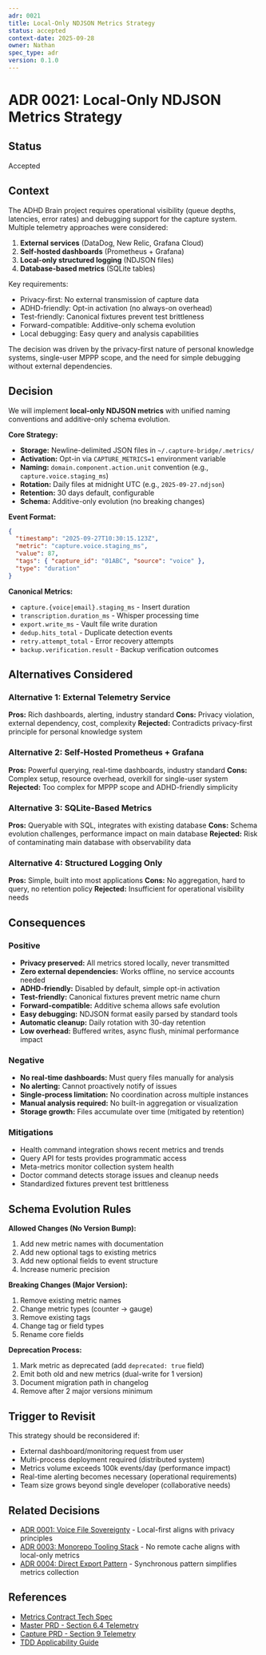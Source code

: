 ```yaml
---
adr: 0021
title: Local-Only NDJSON Metrics Strategy
status: accepted
context-date: 2025-09-28
owner: Nathan
spec_type: adr
version: 0.1.0
---
```


# ADR 0021: Local-Only NDJSON Metrics Strategy

## Status

Accepted

## Context

The ADHD Brain project requires operational visibility (queue depths, latencies, error rates) and debugging support for the capture system. Multiple telemetry approaches were considered:

1. **External services** (DataDog, New Relic, Grafana Cloud)
2. **Self-hosted dashboards** (Prometheus + Grafana)
3. **Local-only structured logging** (NDJSON files)
4. **Database-based metrics** (SQLite tables)

Key requirements:

- Privacy-first: No external transmission of capture data
- ADHD-friendly: Opt-in activation (no always-on overhead)
- Test-friendly: Canonical fixtures prevent test brittleness
- Forward-compatible: Additive-only schema evolution
- Local debugging: Easy query and analysis capabilities

The decision was driven by the privacy-first nature of personal knowledge systems, single-user MPPP scope, and the need for simple debugging without external dependencies.

## Decision

We will implement **local-only NDJSON metrics** with unified naming conventions and additive-only schema evolution.

**Core Strategy:**

- **Storage:** Newline-delimited JSON files in `~/.capture-bridge/.metrics/`
- **Activation:** Opt-in via `CAPTURE_METRICS=1` environment variable
- **Naming:** `domain.component.action.unit` convention (e.g., `capture.voice.staging_ms`)
- **Rotation:** Daily files at midnight UTC (e.g., `2025-09-27.ndjson`)
- **Retention:** 30 days default, configurable
- **Schema:** Additive-only evolution (no breaking changes)

**Event Format:**

```json
{
  "timestamp": "2025-09-27T10:30:15.123Z",
  "metric": "capture.voice.staging_ms",
  "value": 87,
  "tags": { "capture_id": "01ABC", "source": "voice" },
  "type": "duration"
}
```

**Canonical Metrics:**

- `capture.{voice|email}.staging_ms` - Insert duration
- `transcription.duration_ms` - Whisper processing time
- `export.write_ms` - Vault file write duration
- `dedup.hits_total` - Duplicate detection events
- `retry.attempt_total` - Error recovery attempts
- `backup.verification.result` - Backup verification outcomes

## Alternatives Considered

### Alternative 1: External Telemetry Service

**Pros:** Rich dashboards, alerting, industry standard
**Cons:** Privacy violation, external dependency, cost, complexity
**Rejected:** Contradicts privacy-first principle for personal knowledge system

### Alternative 2: Self-Hosted Prometheus + Grafana

**Pros:** Powerful querying, real-time dashboards, industry standard
**Cons:** Complex setup, resource overhead, overkill for single-user system
**Rejected:** Too complex for MPPP scope and ADHD-friendly simplicity

### Alternative 3: SQLite-Based Metrics

**Pros:** Queryable with SQL, integrates with existing database
**Cons:** Schema evolution challenges, performance impact on main database
**Rejected:** Risk of contaminating main database with observability data

### Alternative 4: Structured Logging Only

**Pros:** Simple, built into most applications
**Cons:** No aggregation, hard to query, no retention policy
**Rejected:** Insufficient for operational visibility needs

## Consequences

### Positive

- **Privacy preserved:** All metrics stored locally, never transmitted
- **Zero external dependencies:** Works offline, no service accounts needed
- **ADHD-friendly:** Disabled by default, simple opt-in activation
- **Test-friendly:** Canonical fixtures prevent metric name churn
- **Forward-compatible:** Additive schema allows safe evolution
- **Easy debugging:** NDJSON format easily parsed by standard tools
- **Automatic cleanup:** Daily rotation with 30-day retention
- **Low overhead:** Buffered writes, async flush, minimal performance impact

### Negative

- **No real-time dashboards:** Must query files manually for analysis
- **No alerting:** Cannot proactively notify of issues
- **Single-process limitation:** No coordination across multiple instances
- **Manual analysis required:** No built-in aggregation or visualization
- **Storage growth:** Files accumulate over time (mitigated by retention)

### Mitigations

- Health command integration shows recent metrics and trends
- Query API for tests provides programmatic access
- Meta-metrics monitor collection system health
- Doctor command detects storage issues and cleanup needs
- Standardized fixtures prevent test brittleness

## Schema Evolution Rules

**Allowed Changes (No Version Bump):**

1. Add new metric names with documentation
2. Add new optional tags to existing metrics
3. Add new optional fields to event structure
4. Increase numeric precision

**Breaking Changes (Major Version):**

1. Remove existing metric names
2. Change metric types (counter → gauge)
3. Remove existing tags
4. Change tag or field types
5. Rename core fields

**Deprecation Process:**

1. Mark metric as deprecated (add `deprecated: true` field)
2. Emit both old and new metrics (dual-write for 1 version)
3. Document migration path in changelog
4. Remove after 2 major versions minimum

## Trigger to Revisit

This strategy should be reconsidered if:

- External dashboard/monitoring request from user
- Multi-process deployment required (distributed system)
- Metrics volume exceeds 100k events/day (performance impact)
- Real-time alerting becomes necessary (operational requirements)
- Team size grows beyond single developer (collaborative needs)

## Related Decisions

- [ADR 0001: Voice File Sovereignty](./0001-voice-file-sovereignty.md) - Local-first aligns with privacy principles
- [ADR 0003: Monorepo Tooling Stack](./0003-monorepo-tooling-stack.md) - No remote cache aligns with local-only metrics
- [ADR 0004: Direct Export Pattern](./0004-direct-export-pattern.md) - Synchronous pattern simplifies metrics collection

## References

- [Metrics Contract Tech Spec](/Users/nathanvale/code/capture-bridge/docs/cross-cutting/spec-metrics-contract-tech.md)
- [Master PRD - Section 6.4 Telemetry](/Users/nathanvale/code/capture-bridge/docs/master/prd-master.md)
- [Capture PRD - Section 9 Telemetry](/Users/nathanvale/code/capture-bridge/docs/features/capture/prd-capture.md)
- [TDD Applicability Guide](/Users/nathanvale/code/capture-bridge/docs/guides/guide-tdd-applicability.md)
